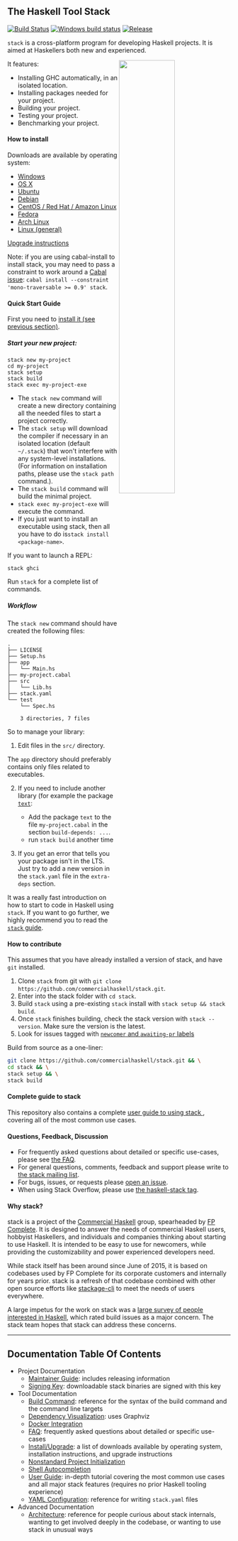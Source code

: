 ## The Haskell Tool Stack

[![Build Status](https://travis-ci.org/commercialhaskell/stack.svg?branch=master)](https://travis-ci.org/commercialhaskell/stack)
[![Windows build status](https://ci.appveyor.com/api/projects/status/github/commercialhaskell/stack)](https://ci.appveyor.com/project/snoyberg/stack)
[![Release](https://img.shields.io/github/release/commercialhaskell/stack.svg)](https://github.com/commercialhaskell/stack/releases)

`stack` is a cross-platform program for developing Haskell
projects. It is aimed at Haskellers both new and experienced.

<img src="http://i.imgur.com/WW69oTj.gif" width="50%" align="right">

It features:

* Installing GHC automatically, in an isolated location.
* Installing packages needed for your project.
* Building your project.
* Testing your project.
* Benchmarking your project.

#### How to install

Downloads are available by operating system:

* [Windows](doc/install_and_upgrade.md#windows)
* [OS X](doc/install_and_upgrade.md#os-x)
* [Ubuntu](doc/install_and_upgrade.md#ubuntu)
* [Debian](doc/install_and_upgrade.md#debian)
* [CentOS / Red Hat / Amazon Linux](doc/install_and_upgrade.md#centos--red-hat--amazon-linux)
* [Fedora](doc/install_and_upgrade.md#fedora)
* [Arch Linux](doc/install_and_upgrade.md#arch-linux)
* [Linux (general)](doc/install_and_upgrade.md#linux)

[Upgrade instructions](doc/install_and_upgrade.md#upgrade)

Note: if you are using cabal-install to install stack, you may need to pass a
constraint to work around a
[Cabal issue](https://github.com/haskell/cabal/issues/2759): `cabal install
--constraint 'mono-traversable >= 0.9' stack`.

#### Quick Start Guide

First you need to [install it (see previous section)](#how-to-install).

##### Start your new project:

~~~ {.bash}
stack new my-project
cd my-project
stack setup
stack build
stack exec my-project-exe
~~~

- The `stack new` command will create a new directory containing all
the needed files to start a project correctly.
- The `stack setup` will download the compiler if necessary in an isolated
  location (default `~/.stack`) that won't interfere with any system-level
  installations. (For information on installation paths, please use the `stack
  path` command.).
- The `stack build` command will build the minimal project.
- `stack exec my-project-exe` will execute the command.
- If you just want to install an executable using stack, then all you have to do
is`stack install <package-name>`.

If you want to launch a REPL:

~~~ {.bash}
stack ghci
~~~


Run `stack` for a complete list of commands.

##### Workflow

The `stack new` command should have created the following files:

~~~
.
├── LICENSE
├── Setup.hs
├── app
│   └── Main.hs
├── my-project.cabal
├── src
│   └── Lib.hs
├── stack.yaml
└── test
    └── Spec.hs

    3 directories, 7 files
~~~

So to manage your library:

1. Edit files in the `src/` directory.

The `app` directory should preferably contains only files related to
executables.

2. If you need to include another library (for example the package [`text`](https://hackage.haskell.org/package/text):

   - Add the package `text` to the file `my-project.cabal`
     in the section `build-depends: ...`.
   - run `stack build` another time

3. If you get an error that tells you your package isn't in the LTS.
   Just try to add a new version in the `stack.yaml` file in the `extra-deps` section.

It was a really fast introduction on how to start to code in Haskell using `stack`.
If you want to go further, we highly recommend you to read the [`stack` guide](https://github.com/commercialhaskell/stack/blob/master/doc/GUIDE.md).

#### How to contribute

This assumes that you have already installed a version of stack, and have `git`
installed.

1. Clone `stack` from git with
   `git clone https://github.com/commercialhaskell/stack.git`.
2. Enter into the stack folder with `cd stack`.
3. Build `stack` using a pre-existing `stack` install with
   `stack setup && stack build`.
4. Once `stack` finishes building, check the stack version with
   `stack --version`. Make sure the version is the latest.
5. Look for issues tagged with
   [`newcomer` and `awaiting-pr` labels](https://github.com/commercialhaskell/stack/issues?q=is%3Aopen+is%3Aissue+label%3Anewcomer+label%3Aawaiting-pr)

Build from source as a one-liner:

```bash
git clone https://github.com/commercialhaskell/stack.git && \
cd stack && \
stack setup && \
stack build
```

#### Complete guide to stack

This repository also contains a complete [user guide to using stack
](doc/GUIDE.md), covering all of the most common use cases.


#### Questions, Feedback, Discussion

* For frequently asked questions about detailed or specific use-cases, please
  see [the FAQ](doc/faq.md).
* For general questions, comments, feedback and support please write
  to [the stack mailing list](https://groups.google.com/d/forum/haskell-stack).
* For bugs, issues, or requests please
  [open an issue](https://github.com/commercialhaskell/stack/issues/new).
* When using Stack Overflow, please use [the haskell-stack
  tag](http://stackoverflow.com/questions/tagged/haskell-stack).

#### Why stack?

stack is a project of the [Commercial Haskell](http://commercialhaskell.com/)
group, spearheaded by [FP Complete](https://www.fpcomplete.com/). It is
designed to answer the needs of commercial Haskell users, hobbyist Haskellers,
and individuals and companies thinking about starting to use Haskell. It is
intended to be easy to use for newcomers, while providing the customizability
and power experienced developers need.

While stack itself has been around since June of 2015, it is based on codebases
used by FP Complete for its corporate customers and internally for years prior.
stack is a refresh of that codebase combined with other open source efforts
like [stackage-cli](https://github.com/fpco/stackage-cli) to meet the needs of
users everywhere.

A large impetus for the work on stack was a [large survey of people interested
in
Haskell](https://www.fpcomplete.com/blog/2015/05/thousand-user-haskell-survey),
which rated build issues as a major concern. The stack team hopes that stack
can address these concerns.

<hr>

## Documentation Table Of Contents

* Project Documentation
    * [Maintainer Guide](doc/MAINTAINER_GUIDE.md): includes releasing information
    * [Signing Key](doc/SIGNING_KEY.md): downloadable stack binaries are signed
      with this key
* Tool Documentation
    * [Build Command](doc/build_command.md): reference for the syntax of the
      build command and the command line targets
    * [Dependency Visualization](doc/dependency_visualization.md): uses Graphviz
    * [Docker Integration](doc/docker_integration.md)
    * [FAQ](doc/faq.md): frequently asked questions about detailed or specific
      use-cases
    * [Install/Upgrade](doc/install_and_upgrade.md): a list of downloads
      available by operating system, installation instructions, and upgrade
      instructions
    * [Nonstandard Project Initialization](doc/nonstandard_project_init.md)
    * [Shell Autocompletion](doc/shell_autocompletion.md)
    * [User Guide](doc/GUIDE.md): in-depth tutorial covering the most common use
      cases and all major stack features (requires no prior Haskell tooling
      experience)
    * [YAML Configuration](doc/yaml_configuration.md): reference for writing
      `stack.yaml` files
* Advanced Documentation
    * [Architecture](doc/architecture.md): reference for people curious about
      stack internals, wanting to get involved deeply in the codebase, or
      wanting to use stack in unusual ways
